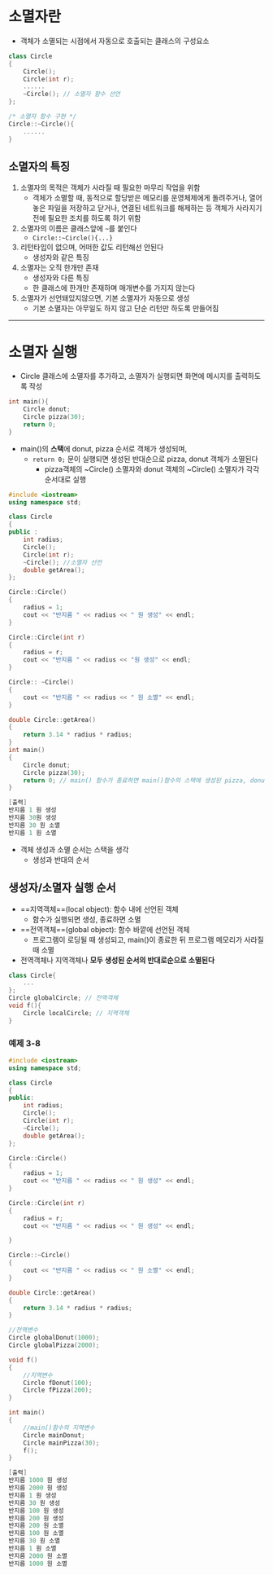 # 소멸자란
- 객체가 소멸되는 시점에서 자동으로 호출되는 클래스의 구성요소
```cpp
class Circle
{
	Circle();
	Circle(int r);
	......
	~Circle(); // 소멸자 함수 선언
};

/* 소멸자 함수 구현 */
Circle::~Circle(){
	......
}
```

## 소멸자의 특징
1. 소멸자의 목적은 객체가 사라질 때 필요한 마무리 작업을 위함
	- 객체가 소멸할 때, 동적으로 할당받은 메모리를 운영체제에게 돌려주거나, 열어 놓은 파일을 저장하고 닫거나, 연결된 네트워크를 해제하는 등 객체가 사라지기 전에 필요한 조치를 하도록 하기 위함
2. 소멸자의 이름은 클래스앞에 `~`를 붙인다
	- `Circle::~Circle(){...}`
3. 리턴타입이 없으며, 어떠한 값도 리턴해선 안된다
	- 생성자와 같은 특징
4. 소멸자는 오직 한개만 존재
	- 생성자와 다른 특징
	- 한 클래스에 한개만 존재하며 매개변수를 가지지 않는다
5. 소멸자가 선언돼있지않으면, 기본 소멸자가 자동으로 생성
	- 기본 소멸자는 아무일도 하지 않고 단순 리턴만 하도록 만들어짐
---
# 소멸자 실행
- Circle 클래스에 소멸자를 추가하고, 소멸자가 실행되면 화면에 메시지를 출력하도록 작성
```cpp
int main(){
	Circle donut;
	Circle pizza(30);
	return 0;
}
```
- main()의 **스택**에 donut, pizza 순서로 객체가 생성되며,
	- `return 0;` 문이 실행되면 생성된 반대순으로 pizza, donut 객체가 소멸된다
		-  pizza객체의 ~Circle() 소멸자와 donut 객체의 ~Circle() 소멸자가 각각 순서대로 실행

```cpp
#include <iostream>
using namespace std;

class Circle
{
public :
	int radius;
	Circle();
	Circle(int r);
	~Circle(); //소멸자 선언
	double getArea();
};

Circle::Circle()
{
	radius = 1;
	cout << "반지름 " << radius << " 원 생성" << endl;
}

Circle::Circle(int r)
{
	radius = r;
	cout << "반지름 " << radius << "원 생성" << endl;
}

Circle:: ~Circle()
{
	cout << "반지름 " << radius << " 원 소멸" << endl;
}

double Circle::getArea()
{
	return 3.14 * radius * radius;
}
int main()
{
	Circle donut;
	Circle pizza(30);
	return 0; // main() 함수가 종료하면 main()함수의 스택에 생성된 pizza, donut 객체 소멸
}

[출력]
반지름 1 원 생성
반지름 30원 생성
반지름 30 원 소멸
반지름 1 원 소멸
```
- 객체 생성과 소멸 순서는 스택을 생각
	- 생성과 반대의 순서

## 생성자/소멸자 실행 순서
- ==지역객체==(local object): 함수 내에 선언된 객체
	- 함수가 실행되면 생성, 종료하면 소멸
- ==전역객체==(global object): 함수 바깥에 선언된 객체
	- 프로그램이 로딩될 때 생성되고, main()이 종료한 뒤 프로그램 메모리가 사라질 때 소멸
- 전역객체나 지역객체나 **모두 생성된 순서의 반대로순으로 소멸된다**
```cpp
class Circle{
	...
};
Circle globalCircle; // 전역객체
void f(){
	Circle localCircle; // 지역객체
}
```

### 예제 3-8
```cpp
#include <iostream>
using namespace std;

class Circle
{
public:
	int radius;
	Circle();
	Circle(int r);
	~Circle();
	double getArea();
};

Circle::Circle()
{
	radius = 1;
	cout << "반지름 " << radius << " 원 생성" << endl;
}

Circle::Circle(int r)
{
	radius = r;
	cout << "반지름 " << radius << " 원 생성" << endl;

}

Circle::~Circle()
{
	cout << "반지름 " << radius << " 원 소멸" << endl;
}

double Circle::getArea()
{
	return 3.14 * radius * radius;
}

//전역변수
Circle globalDonut(1000);
Circle globalPizza(2000);

void f()
{
	//지역변수
	Circle fDonut(100);
	Circle fPizza(200);
}

int main()
{
	//main()함수의 지역변수
	Circle mainDonut;
	Circle mainPizza(30);
	f();
}

[출력]
반지름 1000 원 생성 
반지름 2000 원 생성
반지름 1 원 생성 
반지름 30 원 생성
반지름 100 원 생성
반지름 200 원 생성
반지름 200 원 소멸
반지름 100 원 소멸
반지름 30 원 소멸
반지름 1 원 소멸
반지름 2000 원 소멸
반지름 1000 원 소멸
```